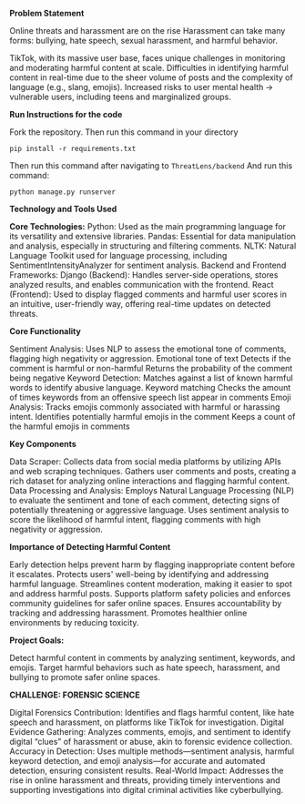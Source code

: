 **Problem Statement**

Online threats and harassment are on the rise
Harassment can take many forms: bullying, hate speech, sexual harassment, and harmful behavior.

TikTok, with its massive user base, faces unique challenges in monitoring and moderating harmful content at scale.
Difficulties in identifying harmful content in real-time due to the sheer volume of posts and the complexity of language (e.g., slang, emojis).
Increased risks to user mental health → vulnerable users, including teens and marginalized groups.

**Run Instructions for the code**

Fork the repository. Then run this command in your directory

```pip install -r requirements.txt```

Then run this command after navigating to ```ThreatLens/backend```
And run this command: 

```python manage.py runserver```



**Technology and Tools Used**

**Core Technologies:**
Python: Used as the main programming language for its versatility and extensive libraries.
Pandas: Essential for data manipulation and analysis, especially in structuring and filtering comments.
NLTK: Natural Language Toolkit used for language processing, including SentimentIntensityAnalyzer for sentiment analysis.
Backend and Frontend Frameworks:
Django (Backend): Handles server-side operations, stores analyzed results, and enables communication with the frontend.
React (Frontend): Used to display flagged comments and harmful user scores in an intuitive, user-friendly way, offering real-time updates on detected threats.

**Core Functionality**

Sentiment Analysis: Uses NLP to assess the emotional tone of comments, flagging high negativity or aggression.
Emotional tone of text
Detects if the comment is harmful or non-harmful
Returns the probability of the comment being negative
Keyword Detection: Matches against a list of known harmful words to identify abusive language.
Keyword matching
Checks the amount of times keywords from an offensive speech list appear in comments
Emoji Analysis: Tracks emojis commonly associated with harmful or harassing intent.
Identifies potentially harmful emojis in the comment
Keeps a count of the harmful emojis in comments

**Key Components**

Data Scraper: 
Collects data from social media platforms by utilizing APIs and web scraping techniques.
Gathers user comments and posts, creating a rich dataset for analyzing online interactions and flagging harmful content.
Data Processing and Analysis: 
Employs Natural Language Processing (NLP) to evaluate the sentiment and tone of each comment, detecting signs of potentially threatening or aggressive language.
Uses sentiment analysis to score the likelihood of harmful intent, flagging comments with high negativity or aggression.

**Importance of Detecting Harmful Content**

Early detection helps prevent harm by flagging inappropriate content before it escalates.
Protects users' well-being by identifying and addressing harmful language.
Streamlines content moderation, making it easier to spot and address harmful posts.
Supports platform safety policies and enforces community guidelines for safer online spaces.
Ensures accountability by tracking and addressing harassment.
Promotes healthier online environments by reducing toxicity.

**Project Goals:**

Detect harmful content in comments by analyzing sentiment, keywords, and emojis.
Target harmful behaviors such as hate speech, harassment, and bullying to promote safer online spaces.

**CHALLENGE: FORENSIC SCIENCE**

Digital Forensics Contribution: Identifies and flags harmful content, like hate speech and harassment, on platforms like TikTok for investigation.
Digital Evidence Gathering: Analyzes comments, emojis, and sentiment to identify digital “clues” of harassment or abuse, akin to forensic evidence collection.
Accuracy in Detection: Uses multiple methods—sentiment analysis, harmful keyword detection, and emoji analysis—for accurate and automated detection, ensuring consistent results.
Real-World Impact: Addresses the rise in online harassment and threats, providing timely interventions and supporting investigations into digital criminal activities like cyberbullying. 
